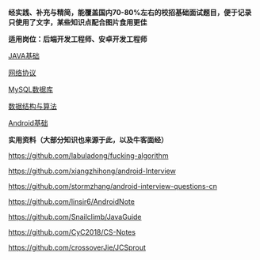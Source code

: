**经实践、补充与精简，能覆盖国内70-80%左右的校招基础面试题目，便于记录只使用了文字，某些知识点配合图片食用更佳**

**适用岗位：后端开发工程师、安卓开发工程师**

[JAVA基础](https://github.com/antares927/A-Small-Guide-For-Campus-Recruit-Interview/blob/main/1.%20JAVA.md)

[网络协议](https://github.com/antares927/A-Small-Guide-For-Campus-Recruit-Interview/blob/main/2.%20%E7%BD%91%E7%BB%9C.md)

[MySQL数据库](https://github.com/antares927/A-Small-Guide-For-Campus-Recruit-Interview/blob/main/3.%20%E6%95%B0%E6%8D%AE%E5%BA%93.md)

[数据结构与算法](https://github.com/antares927/A-Small-Guide-For-Campus-Recruit-Interview/blob/main/4.%20%E6%95%B0%E6%8D%AE%E7%BB%93%E6%9E%84%E4%B8%8E%E7%AE%97%E6%B3%95.md)

[Android基础](https://github.com/antares927/A-Small-Guide-For-Campus-Recruit-Interview/blob/main/5.%20%E5%AE%89%E5%8D%93.md)

**实用资料（大部分知识也来源于此，以及牛客面经）**

https://github.com/labuladong/fucking-algorithm

https://github.com/xiangzhihong/android-Interview

https://github.com/stormzhang/android-interview-questions-cn

https://github.com/linsir6/AndroidNote

https://github.com/Snailclimb/JavaGuide

https://github.com/CyC2018/CS-Notes

https://github.com/crossoverJie/JCSprout
